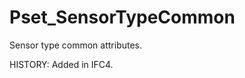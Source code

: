 # Pset_SensorTypeCommon

Sensor type common attributes.
<!-- end of short definition -->

 HISTORY: Added in IFC4.
